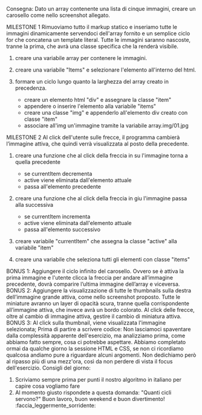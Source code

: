 Consegna:
Dato un array contenente una lista di cinque immagini, creare un carosello come nello screenshot allegato.

MILESTONE 1
Rimuoviamo tutto il markup statico e inseriamo tutte le immagini dinamicamente servendoci dell'array fornito e un semplice ciclo for che concatena un template literal.
Tutte le immagini saranno nascoste, tranne la prima, che avrà una classe specifica che la renderà visibile.

1. creare una variabile array per contenere le immagini.

2) creare una variabile "Items" e selezionare l'elemento all'interno del html.

3) formare un ciclo lungo quanto la larghezza del array creato in precedenza.
   - creare un elemento html "div" e assegnare la classe "item"
   - appendere o inserire l'elemento alla variabile "items"
   - creare una classe "img" e appenderlo all'elemento div creato con classe "item"
   - associare all'img un'immagine tramite la variabile array.img/01.jpg

MILESTONE 2
Al click dell'utente sulle frecce, il programma cambierà l’immagine attiva, che quindi verrà visualizzata al posto della precedente.

1. creare una funzione che al click della freccia in su l'immagine torna a quella precedente

   - se currentItem decrementa
   - active viene eliminata dall'elemento attuale
   - passa all'elemento precedente

2. creare una funzione che al click della freccia in giu l'immagine passa alla successiva

   - se currentItem incrementa
   - active viene eliminata dall'elemento attuale
   - passa all'elemento successivo

3. creare variabile "currentItem" che assegna la classe "active" alla variabile "item"

4) creare una variabile che seleziona tutti gli elementi con classe "items"

BONUS 1:
Aggiungere il ciclo infinito del carosello. Ovvero se è attiva la prima immagine e l'utente clicca la freccia per andare all’immagine precedente, dovrà comparire l’ultima immagine dell’array e viceversa.
BONUS 2:
Aggiungere la visualizzazione di tutte le thumbnails sulla destra dell’immagine grande attiva, come nello screenshot proposto. Tutte le miniature avranno un layer di opacità scura, tranne quella corrispondente all’immagine attiva, che invece avrà un bordo colorato.
Al click delle frecce, oltre al cambio di immagine attiva, gestire il cambio di miniatura attiva.
BONUS 3:
Al click sulla thumbnail, viene visualizzata l'immagine selezionata;
Prima di partire a scrivere codice:
Non lasciamoci spaventare dalla complessità apparente dell'esercizio, ma analizziamo prima, come abbiamo fatto sempre, cosa ci potrebbe aspettare. Abbiamo completato ormai da qualche giorno la sessione HTML e CSS, se non ci ricordiamo qualcosa andiamo pure a riguardare alcuni argomenti. Non dedichiamo però al ripasso più di una mezz'ora, così da non perdere di vista il focus dell'esercizio.
Consigli del giorno:

1. Scriviamo sempre prima per punti il nostro algoritmo in italiano per capire cosa vogliamo fare
2. Al momento giusto rispondete a questa domanda: "Quanti cicli servono?"
   Buon lavoro, buon weekend e buon divertimento! :faccia_leggermente_sorridente:
